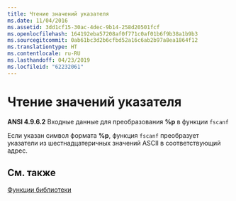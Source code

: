 ```yaml
---
title: Чтение значений указателя
ms.date: 11/04/2016
ms.assetid: 3dd1cf15-30ac-4dec-9b14-258d20501fcf
ms.openlocfilehash: 164192eba57208af0f771c0af01b6f9b38a1b9b3
ms.sourcegitcommit: 0ab61bc3d2b6cfbd52a16c6ab2b97a8ea1864f12
ms.translationtype: HT
ms.contentlocale: ru-RU
ms.lasthandoff: 04/23/2019
ms.locfileid: "62232061"
---
```

# <a name="reading-pointer-values"></a>Чтение значений указателя

**ANSI 4.9.6.2** Входные данные для преобразования **%p** в функции `fscanf`

Если указан символ формата **%p**, функция `fscanf` преобразует указатели из шестнадцатеричных значений ASCII в соответствующий адрес.

## <a name="see-also"></a>См. также

[Функции библиотеки](../c-language/library-functions.md)
